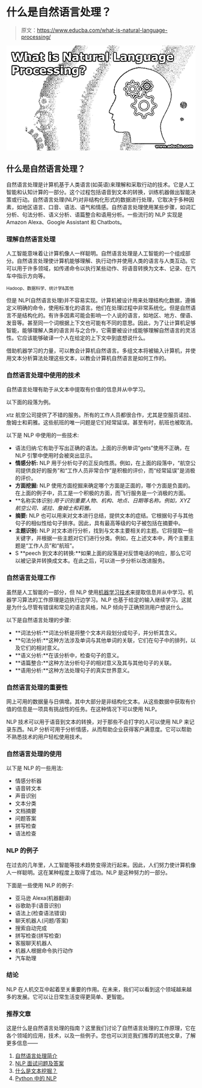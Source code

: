 # 什么是自然语言处理？

> 原文：<https://www.educba.com/what-is-natural-language-processing/>

![What-is-Natural-Language-Processing](img/66feafd6e1a195cd344a2b4425eecde9.png)



## 什么是自然语言处理？

自然语言处理是计算机基于人类语言(如英语)来理解和采取行动的技术。它是人工智能和认知计算的一部分。这个过程包括语音到文本的转换，训练机器做出智能决策或行动。自然语言处理(NLP)对非结构化形式的数据进行处理，它取决于多种因素，如地区语言、口音、语法、语气和情感。自然语言处理使用某些步骤，如词汇分析、句法分析、语义分析、语篇整合和语用分析。一些流行的 NLP 实现是 Amazon Alexa、Google Assistant 和 Chatbots。

### 理解自然语言处理

人工智能意味着让计算机像人一样聪明。自然语言处理是人工智能的一个组成部分。自然语言处理使计算机能够理解、执行动作并使用人类的语言与人类互动。它可以用于许多领域，如传递命令以执行某些动作、将语音转换为文本、记录、在汽车中指示方向等。

<small>Hadoop、数据科学、统计学&其他</small>

但是 NLP(自然语言处理)并不容易实现。计算机被设计用来处理结构化数据，遵循定义明确的命令，使用标准化的语言。他们在处理过程中非常系统化。但是自然语言不是结构化的。有许多因素可能会影响一个人说的语言，如地区、地方、俚语、发音等。甚至同一个词根据上下文也可能有不同的意思。因此，为了让计算机足够智能，能够理解人类的语言并与之合作，它需要被设计成能够理解自然语言的灵活性。它应该能够破译一个人在给定的上下文中到底想说什么。

借助机器学习的力量，可以教会计算机自然语言。多组文本将被输入计算机，并使用文本分析算法处理这些文本，以教会计算机自然语言是如何工作的。

### 自然语言处理中使用的技术

自然语言处理有助于从文本中提取有价值的信息并从中学习。

以下面的段落为例。

xtz 航空公司提供了不错的服务。所有的工作人员都很合作，尤其是空服员诺拉、詹姆士和莉雅。这些航班的唯一问题是它们经常延误。甚至有时，航班也被取消。

以下是 NLP 中使用的一些技术:

*   语法归纳:它有助于写出正确的语法。上面的示例单词“gets”使用不正确，在 NLP 引擎中使用时会被突出显示。
*   **情感分析:** NLP 用于分析句子的正反向性质。例如，在上面的段落中，“航空公司提供良好的服务”和“工作人员非常合作”是积极的评价，而“经常延误”是消极的评价。
*   **方面挖掘:** NLP 使用方面挖掘来确定哪个方面是正面的，哪个方面是负面的。在上面的例子中，员工是一个积极的方面，而飞行服务是一个消极的方面。
*   **名称实体识别:**用于识别重要人物、机构、地点、日期等名称。例如，XYZ 航空公司、诺拉、詹姆士和莉雅*。*
*   **摘要:** NLP 也可以用来对文本进行总结，提供文本的症结。它根据句子与其他句子的相似性给句子排序。因此，具有最高等级的句子被包括在摘要中。
*   **主题识别:** NLP 对文本进行分析，找到与文本主要相关的主题。它将提取一些关键字，并根据一些主题对它们进行分类。例如，在上述文本中，两个主要主题是“工作人员”和“航班”。
*   S **peech 到文本的转换:**如果上面的段落是对反馈电话的响应，那么它可以被记录并转换成文本。在此之后，可以进一步分析以改进服务。

### 自然语言处理工作

虽然是人工智能的一部分，但 NLP 使用[机器学习技术](https://www.educba.com/machine-learning-techniques/)来提取信息并从中学习。机器学习算法的工作原理是边执行边学习。NLP 也基于给定的输入继续学习。这就是为什么尽管有错误和常见的语言风格，NLP 倾向于正确预测用户想说什么。

以下是自然语言处理的步骤:

*   **词法分析:**词法分析是将整个文本片段划分成句子，并分析其含义。
*   **句法分析:**这种方法涉及单词与其他单词的关联，它们在句子中的排列，以及它们的相对意义。
*   **语义分析:**在该分析中，检查句子的意义。
*   **语篇整合:**这种方法分析句子的相对意义及其与其他句子的关联。
*   **语用分析:**这种方法处理句子的真实世界意义。

### 自然语言处理的重要性

网上可用的数据量与日俱增。其中大部分是非结构化文本。从这些数据中获取有价值的信息是一项具有挑战性的任务。在这种情况下可以使用 NLP。

NLP 技术可以用于语音到文本的转换，对于那些不会打字的人可以使用 NLP 来记录东西。NLP 分析可用于分析情感，从而帮助企业获得客户满意度。它可以帮助不熟悉技术的用户轻松使用技术。

### 自然语言处理的使用

以下是 NLP 的一些用法:

*   情感分析器
*   语音转文本
*   声音识别
*   文本分类
*   文档摘要
*   问题答案
*   拼写检查
*   语法检查

### NLP 的例子

在过去的几年里，人工智能等技术趋势变得流行起来。因此，人们努力使计算机像人一样聪明。这在某种程度上取得了成功。NLP 是这种努力的一部分。

下面是一些使用 NLP 的例子:

*   亚马逊 Alexa(机器翻译)
*   谷歌助手(语音识别)
*   语法上(检查语法错误)
*   聊天机器人(问题/答案)
*   搜索自动完成
*   拼写检查(拼写检查)
*   客服聊天机器人
*   机器人根据命令执行动作
*   汽车助理

### 结论

NLP 在人机交互中起着至关重要的作用。在未来，我们可以看到这个领域越来越多的发展。它可以让日常生活变得更简单、更智能。

### 推荐文章

这是什么是自然语言处理的指南？这里我们讨论了自然语言处理的工作原理，它在各个领域的应用，技术，以及一些例子。您也可以浏览我们推荐的其他文章，了解更多信息——

1.  [自然语言处理简介](https://www.educba.com/introduction-to-nlp/)
2.  [NLP 面试问题及答案](https://www.educba.com/nlp-interview-questions/)
3.  [什么是文本挖掘？](https://www.educba.com/what-is-text-mining/)
4.  [Python 中的 NLP](https://www.educba.com/nlp-in-python/)





